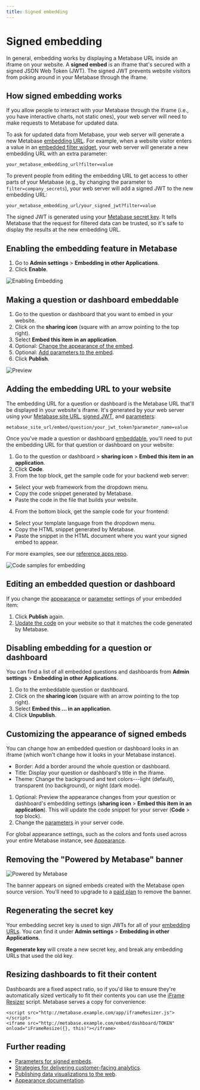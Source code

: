 ```yaml
---
title: Signed embedding
---
```


# Signed embedding

In general, embedding works by displaying a Metabase URL inside an iframe on your website. A **signed embed** is an iframe that's secured with a signed JSON Web Token (JWT). The signed JWT prevents website visitors from poking around in your Metabase through the iframe.

## How signed embedding works

If you allow people to interact with your Metabase through the iframe (i.e., you have interactive charts, not static ones), your web server will need to make requests to Metabase for updated data.

To ask for updated data from Metabase, your web server will generate a new Metabase [embedding URL](#adding-the-embedding-url-to-your-website). For example, when a website visitor enters a value in an [embedded filter widget](./signed-embedding-parameters#adding-a-filter-widget-to-a-signed-embed), your web server will generate a new embedding URL with an extra parameter:

```
your_metabase_embedding_url?filter=value
```

To prevent people from editing the embedding URL to get access to other parts of your Metabase (e.g., by changing the parameter to `filter=company_secrets`), your web server will add a signed JWT to the new embedding URL:

```
your_metabase_embedding_url/your_signed_jwt?filter=value
```

The signed JWT is generated using your [Metabase secret key](#regenerating-the-secret-key). It tells Metabase that the request for filtered data can be trusted, so it's safe to display the results at the new embedding URL.

## Enabling the embedding feature in Metabase

1. Go to **Admin settings** > **Embedding in other Applications**.
2. Click **Enable**.

![Enabling Embedding](./images/01-enabling.png)

## Making a question or dashboard embeddable

1. Go to the question or dashboard that you want to embed in your website.
2. Click on the **sharing icon** (square with an arrow pointing to the top right).
3. Select **Embed this item in an application**.
4. Optional: [Change the appearance of the embed](#customizing-the-appearance-of-signed-embeds).
5. Optional: [Add parameters to the embed](./signed-embedding-parameters).
6. Click **Publish**.

![Preview](./images/04-preview.png)

## Adding the embedding URL to your website

The embedding URL for a question or dashboard is the Metabase URL that'll be displayed in your website's iframe. It's generated by your web server using your [Metabase site URL](../configuring-metabase//settings#site-url), [signed JWT](#how-signed-embedding-works), and [parameters](./signed-embedding-parameters):

```
metabase_site_url/embed/question/your_jwt_token?parameter_name=value
```

Once you've made a question or dashboard [embeddable](#making-a-question-or-dashboard-embeddable), you'll need to put the embedding URL for that question or dashboard on your website:

1. Go to the question or dashboard > **sharing icon** > **Embed this item in an application**.
2. Click **Code**.
3. From the top block, get the sample code for your backend web server:

- Select your web framework from the dropdown menu.
- Copy the code snippet generated by Metabase.
- Paste the code in the file that builds your website.

4. From the bottom block, get the sample code for your frontend:

- Select your template language from the dropdown menu.
- Copy the HTML snippet generated by Metabase.
- Paste the snippet in the HTML document where you want your signed embed to appear.

For more examples, see our [reference apps repo](https://github.com/metabase/embedding-reference-apps).

![Code samples for embedding](./images/05-code.png)

## Editing an embedded question or dashboard

If you change the [appearance](#appearance-settings) or [parameter](./signed-embedding-parameters) settings of your embedded item:

1. Click **Publish** again.
2. [Update the code](#adding-the-embedding-url-to-your-website) on your website so that it matches the code generated by Metabase.

## Disabling embedding for a question or dashboard

You can find a list of all embedded questions and dashboards from **Admin settings** > **Embedding in other Applications**.

1. Go to the embeddable question or dashboard.
2. Click on the **sharing icon** (square with an arrow pointing to the top right).
3. Select **Embed this ... in an application**.
4. Click **Unpublish**.

## Customizing the appearance of signed embeds

You can change how an embedded question or dashboard looks in an iframe (which won't change how it looks in your Metabase instance).

- Border: Add a border around the whole question or dashboard.
- Title: Display your question or dashboard's title in the iframe.
- Theme: Change the background and text colors---light (default), transparent (no background), or night (dark mode).

1. Optional: Preview the appearance changes from your question or dashboard's embedding settings (**sharing icon** > **Embed this item in an application**). This will update the code snippet for your server (**Code** > top block).
2. Change the [parameters](./signed-embedding-parameters#customizing-the-appearance-of-a-signed-embed) in your server code.

For global appearance settings, such as the colors and fonts used across your entire Metabase instance, see [Appearance](../configuring-metabase/appearance).

## Removing the "Powered by Metabase" banner

![Powered by Metabase](./images/powered-by-metabase.png)

The banner appears on signed embeds created with the Metabase open source version. You'll need to upgrade to a [paid plan](/pricing) to remove the banner.

## Regenerating the secret key

Your embedding secret key is used to sign JWTs for all of your [embedding URLs](#adding-the-embedding-url-to-your-website). You can find it under **Admin settings** > **Embedding in other Applications**.

**Regenerate key** will create a new secret key, and break any embedding URLs that used the old key.

## Resizing dashboards to fit their content

Dashboards are a fixed aspect ratio, so if you'd like to ensure they're automatically sized vertically to fit their contents you can use the [iFrame Resizer](https://github.com/davidjbradshaw/iframe-resizer) script. Metabase serves a copy for convenience:

```
<script src="http://metabase.example.com/app/iframeResizer.js"></script>
<iframe src="http://metabase.example.com/embed/dashboard/TOKEN" onload="iFrameResize({}, this)"></iframe>
```

## Further reading

- [Parameters for signed embeds](./signed-embedding-parameters).
- [Strategies for delivering customer-facing analytics](/learn/embedding/embedding-overview).
- [Publishing data visualizations to the web](/learn/embedding/embedding-charts-and-dashboards).
- [Appearance documentation](../configuring-metabase/appearance).
